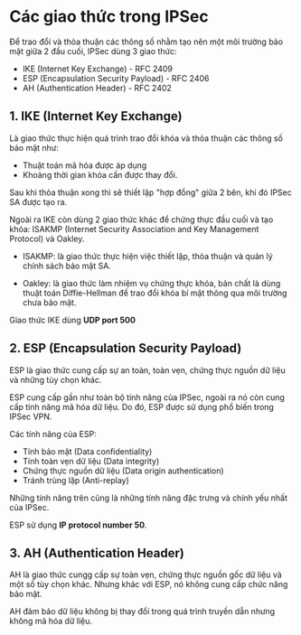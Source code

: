 # Các giao thức trong IPSec

Để trao đổi và thỏa thuận các thông số nhằm tạo nên một môi trường bảo mật giữa 2 đầu cuối, IPSec dùng 3 giao thức:
- IKE (Internet Key Exchange) - RFC 2409
- ESP (Encapsulation Security Payload) - RFC 2406
- AH (Authentication Header) - RFC 2402

## 1. IKE (Internet Key Exchange)
Là giao thức thực hiện quá trình trao đổi khóa và thỏa thuận các thông số bảo mật như: 
- Thuật toán mã hóa được áp dụng
- Khoảng thời gian khóa cần được thay đổi.

Sau khi thỏa thuận xong thì sẽ thiết lập "hợp đồng" giữa 2 bên, khi đó IPSec SA được tạo ra.

Ngoài ra IKE còn dùng 2 giao thức khác để chứng thực đầu cuối và tạo khóa: ISAKMP (Internet Security Association and Key Management Protocol) và Oakley.

- ISAKMP: là giao thức thực hiện việc thiết lập, thỏa thuận và quản lý chính sách bảo mật SA.

- Oakley: là giao thức làm nhiệm vụ chứng thực khóa, bản chất là dùng thuật toán Diffie-Hellman để trao đổi khóa bí mật thông qua môi trường chưa bảo mật.

Giao thức IKE dùng **UDP port 500**

## 2. ESP (Encapsulation Security Payload)
ESP là giao thức cung cấp sự an toàn, toàn vẹn, chứng thực nguồn dữ liệu và những tùy chọn khác. 

ESP cung cấp gần như toàn bộ tính năng của IPSec, ngoài ra nó còn cung cấp tính năng mã hóa dữ liệu. Do đó, ESP được sử dụng phổ biến trong IPSec VPN.

Các tính năng của ESP:
- Tính bảo mật (Data confidentiality)
- Tính toàn vẹn dữ liệu (Data integrity)
- Chứng thực nguồn dữ liệu (Data origin authentication)
- Tránh trùng lặp (Anti-replay)

Những tính năng trên cũng là những tính năng đặc trưng và chính yếu nhất của IPSec.

ESP sử dụng **IP protocol number 50**.

## 3. AH (Authentication Header)
AH là giao thức cungg cấp sự toàn vẹn, chứng thực nguồn gốc dữ liệu và một số tùy chọn khác. Nhưng khác với ESP, nó không cung cấp chức năng bảo mật.

AH đảm bảo dữ liệu không bị thay đổi trong quá trình truyền dẫn nhưng không mã hóa dữ liệu.